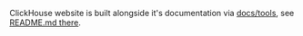 ClickHouse website is built alongside it's documentation via [docs/tools](https://github.com/yandex/ClickHouse/tree/master/docs/tools), see [README.md there](https://github.com/yandex/ClickHouse/tree/master/docs/tools/README.md).

